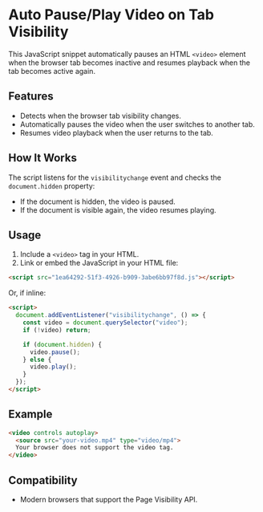 # Auto Pause/Play Video on Tab Visibility

This JavaScript snippet automatically pauses an HTML `<video>` element when the browser tab becomes inactive and resumes playback when the tab becomes active again.

## Features

- Detects when the browser tab visibility changes.
- Automatically pauses the video when the user switches to another tab.
- Resumes video playback when the user returns to the tab.

## How It Works

The script listens for the `visibilitychange` event and checks the `document.hidden` property:
- If the document is hidden, the video is paused.
- If the document is visible again, the video resumes playing.

## Usage

1. Include a `<video>` tag in your HTML.
2. Link or embed the JavaScript in your HTML file:

```html
<script src="1ea64292-51f3-4926-b909-3abe6bb97f8d.js"></script>
```

Or, if inline:

```html
<script>
  document.addEventListener("visibilitychange", () => {
    const video = document.querySelector("video");
    if (!video) return;

    if (document.hidden) {
      video.pause();
    } else {
      video.play();
    }
  });
</script>
```

## Example

```html
<video controls autoplay>
  <source src="your-video.mp4" type="video/mp4">
  Your browser does not support the video tag.
</video>
```

## Compatibility

- Modern browsers that support the Page Visibility API.
